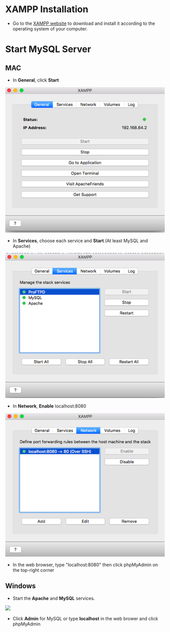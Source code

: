 # XAMPP Installation
+ Go to the [XAMPP website](https://www.apachefriends.org/index.html) to download and install it according to the operating system of your computer.

# Start MySQL Server
## MAC
+ In **General**, click **Start**

![xampp1](../Resources/xampp1.png)

+ In **Services**, choose each service and **Start**.(At least MySQL and Apache)

![xampp2](../Resources/xampp2.png)

+ In **Network**, **Enable** localhost:8080

![xampp3](../Resources/xampp3.png)

+ In the web browser, type "localhost:8080" then click phpMyAdmin on the top-right corner



## Windows
+ Start the **Apache** and **MySQL** services.

![](https://a.fsdn.com/con/app/proj/xampp/screenshots/Screen%20Shot%202016-02-19%20at%2016.png/max/max/1)

+ Click **Admin** for MySQL or type **localhost** in the web brower and click phpMyAdmin
